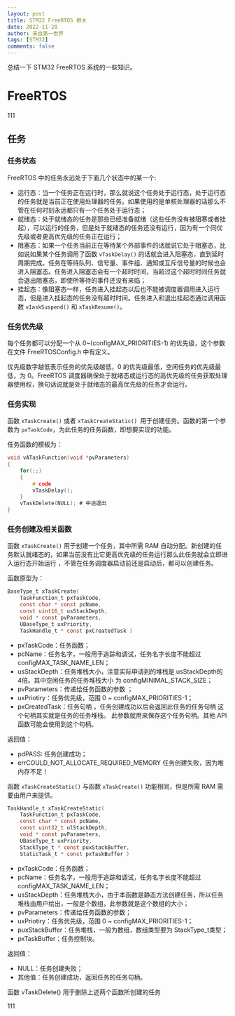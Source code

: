 ```yaml
---
layout: post
title: STM32 FreeRTOS 相关
date: 2022-11-28
author: 来自第一世界
tags: [STM32]
comments: false
---
```

总结一下 STM32 FreeRTOS 系统的一些知识。

# FreeRTOS

111

## 任务

### 任务状态

FreeRTOS 中的任务永远处于下面几个状态中的某一个:

* 运行态：当一个任务正在运行时，那么就说这个任务处于运行态，处于运行态的任务就是当前正在使用处理器的任务。如果使用的是单核处理器的话那么不管在任何时刻永远都只有一个任务处于运行态；
* 就绪态：处于就绪态的任务是那些已经准备就绪（这些任务没有被阻寒或者挂起），可以运行的任务，但是处于就绪态的任务还没有运行，因为有一个同优先级或者更高优先级的任务正在运行；
* 阻塞态：如果一个任务当前正在等待某个外部事件的话就说它处于阻塞态，比如说如果某个任务调用了函数 `vTaskDelay()` 的话就会进入阻塞态，直到延时周期完成。任务在等待队列、信号量、事件组、通知或互斥信号量的时候也会进入阻塞态。任务进入阻塞态会有一个超时时间，当超过这个超时时间任务就会退出阻塞态，即使所等待的事件还没有来临；
* 挂起态：像阻塞态一样，任务进入挂起态以后也不能被调度器调用进入运行态，但是进入挂起态的任务没有超时时间。任务进入和退出挂起态通过调用函数 `vIaskSuspend()` 和 `xTaskResume()`。

### 任务优先级

每个任务都可以分配一个从 0~(configMAX_PRIORITIES-1) 的优先级，这个参数在文件 FreeRTOSConfig.h 中有定义。

优先级数字越低表示任务的优先级越低，0 的优先级最低，空闲任务的优先级最低，为 0。FreeRTOS 调度器确保处于就绪态或运行态的高优先级的任务获取处理器使用权，换句话说就是处于就绪态的最高优先级的任务才会运行。

### 任务实现

函数 `xTaskCreate()` 或者 `xTaskCreateStatic() `用于创建任务。函数的第一个参数为 `pxTaskCode`，为此任务的任务函数，即想要实现的功能。

任务函数的模板为：

```c
void vATaskFunction(void *pvParameters)
{
	for(;;)
	{
		# code
		vTaskDelay();
	}
	vTaskDelete(NULL); # 中途退出
}
```

### 任务创建及相关函数

函数 `xTaskCreate()` 用于创建一个任务，其中所需 RAM 自动分配。新创建的任务默认就绪态的，如果当前没有比它更高优先级的任务运行那么此任务就会立即进入运行态开始运行 ，不管在任务调度器启动前还是启动后，都可以创建任务。

函数原型为：

```c
BaseType_t xTaskCreate( 
	TaskFunction_t pxTaskCode, 
	const char * const pcName, 
	const uint16_t usStackDepth, 
	void * const pvParameters, 
	UBaseType_t uxPriority, 
	TaskHandle_t * const pxCreatedTask )
```

* pxTaskCode：任务函数；
* pcName：任务名字，一般用于追踪和调试，任务名字长度不能超过 configMAX_TASK_NAME_LEN；
* usStackDepth：任务堆栈大小，注意实际申请到的堆栈是 usStackDepth的 4倍。其中空闲任务的任务堆栈大小 为 configMINIMAL_STACK_SIZE；
* pvParameters：传递给任务函数的参数 ；
* uxPriotiry：任务优先级，范围 0 ~ configMAX_PRIORITIES-1；
* pxCreatedTask：任务句柄 ，任务创建成功以后会返回此任务的任务句柄 这个句柄其实就是任务的任务堆栈。 此参数就用来保存这个任务句柄。其他 API函数可能会使用到这个句柄。

返回值：

* pdPASS: 任务创建成功；
* errCOULD_NOT_ALLOCATE_REQUIRED_MEMORY 任务创建失败，因为堆内存不足！

函数 `xTaskCreateStatic()` 与函数 `xTaskCreate()` 功能相同，但是所需 RAM 需要由用户来提供。

```c
TaskHandle_t xTaskCreateStatic( 
	TaskFunction_t pxTaskCode, 
	const char * const pcName, 
	const uint32_t ulStackDepth, 
	void * const pvParameters, 
	UBaseType_t uxPriority, 
	StackType_t * const puxStackBuffer, 
	StaticTask_t * const pxTaskBuffer )
```

* pxTaskCode：任务函数；
* pcName：任务名字，一般用于追踪和调试，任务名字长度不能超过 configMAX_TASK_NAME_LEN；
* usStackDepth：任务堆栈大小，由于本函数是静态方法创建任务，所以任务堆栈由用户给出，一般是个数组，此参数就是这个数组的大小；
* pvParameters：传递给任务函数的参数；
* uxPriotiry：任务优先级，范围 0 ~ configMAX_PRIORITIES-1；
* puxStackBuffer：任务堆栈，一般为数组，数组类型要为 StackType_t类型；
* pxTaskBuffer：任务控制块。

返回值：

* NULL：任务创建失败；
* 其他值：任务创建成功，返回任务的任务句柄。

函数 vTaskDelete() 用于删除上述两个函数所创建的任务




111
